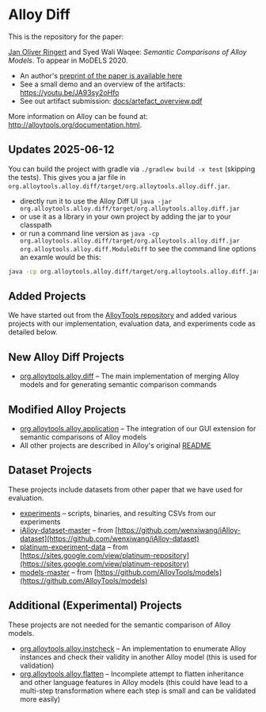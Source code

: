 # Alloy Diff 

This is the repository for the paper:

[Jan Oliver Ringert](https://ringert.blogspot.com) and Syed Wali Waqee: _Semantic Comparisons of Alloy Models_. To appear in MoDELS 2020.

* An author's [preprint of the paper is available here](docs/Semantic_Comparisons_of_Alloy_Models.pdf)
* See a small demo and an overview of the artifacts: https://youtu.be/JA93sy2oHfo 
* See out artifact submission: [docs/artefact_overview.pdf](docs/artefact_overview.pdf)

More information on Alloy can be found at: http://alloytools.org/documentation.html.

## Updates 2025-06-12

You can build the project with gradle via `./gradlew build -x test` (skipping the tests). This gives you a jar file in `org.alloytools.alloy.diff/target/org.alloytools.alloy.diff.jar`.
  - directly run it to use the Alloy Diff UI 
    `java -jar org.alloytools.alloy.diff/target/org.alloytools.alloy.diff.jar`
  - or use it as a library in your own project by adding the jar to your classpath
  - or run a command line version as `java -cp org.alloytools.alloy.diff/target/org.alloytools.alloy.diff.jar org.alloytools.alloy.diff.ModuleDiff` to see the command line options an examle would be this:
```bash
java -cp org.alloytools.alloy.diff/target/org.alloytools.alloy.diff.jar org.alloytools.alloy.diff.ModuleDiff .\org.alloytools.alloy.extra\extra\models\book\chapter2\addressBook1a.als .\org.alloytools.alloy.extra\extra\models\book\chapter2\addressBook1b.als CommonInst 6 false
```


## Added Projects

We have started out from the [AlloyTools repository](https://github.com/AlloyTools/org.alloytools.alloy) and added various projects with our implementation, evaluation data, and experiments code as detailed below.

## New Alloy Diff Projects

* [org.alloytools.alloy.diff](org.alloytools.alloy.diff) – The main implementation of merging Alloy models and for generating semantic comparison commands

## Modified Alloy Projects

* [org.alloytools.alloy.application](org.alloytools.alloy.application) – The integration of our GUI extension for semantic comparisons of Alloy models
* All other projects are described in Alloy's original [README](README_original.md)

## Dataset Projects

These projects include datasets from other paper that we have used for evaluation.

* [experiments](experiments) – scripts, binaries, and resulting CSVs from our experiments
* [iAlloy-dataset-master](iAlloy-dataset-master) – from [https://github.com/wenxiwang/iAlloy-dataset](https://github.com/wenxiwang/iAlloy-dataset)
* [platinum-experiment-data](platinum-experiment-data) – from [https://sites.google.com/view/platinum-repository](https://sites.google.com/view/platinum-repository)
* [models-master](models-master) – from [https://github.com/AlloyTools/models](https://github.com/AlloyTools/models)


## Additional (Experimental) Projects

These projects are not needed for the semantic comparison of Alloy models.

* [org.alloytools.alloy.instcheck](org.alloytools.alloy.instcheck) – An implementation to enumerate Alloy instances and check their validity in another Alloy model (this is used for validation)
* [org.alloytools.alloy.flatten](org.alloytools.alloy.flatten) – Incomplete attempt to flatten inheritance and other language features in Alloy models (this could have lead to a multi-step transformation where each step is small and can be validated more easily)



## 

